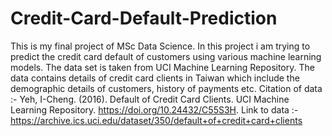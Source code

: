 # Credit-Card-Default-Prediction
This is my final project of MSc Data Science. In this project i am trying to predict the credit card default of customers using various machine learning models. The data set is taken from UCI Machine Learning Repository. The data contains details of credit card clients in Taiwan which include the demographic details of customers, history of payments etc.
Citation of data :- Yeh, I-Cheng. (2016). Default of Credit Card Clients. UCI Machine Learning Repository. https://doi.org/10.24432/C55S3H.
Link to data :- https://archive.ics.uci.edu/dataset/350/default+of+credit+card+clients
